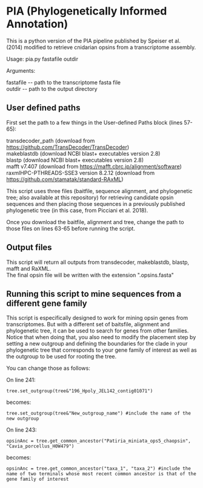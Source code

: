 # PIA (Phylogenetically Informed Annotation)

This is a python version of the PIA pipeline published by Speiser et al. (2014) modified to retrieve cnidarian opsins from a
transcriptome assembly. 
 
Usage: pia.py fastafile outdir 
 
Arguments:

fastafile -- path to the transcriptome fasta file  
outdir -- path to the output directory	 
 
 
## User defined paths

First set the path to a few things in the User-defined Paths block (lines 57-65):

transdecoder_path (download from https://github.com/TransDecoder/TransDecoder)  
makeblastdb (download NCBI blast+ executables version 2.8)  
blastp (download NCBI blast+ executables version 2.8)  
mafft v7.407 (download from https://mafft.cbrc.jp/alignment/software)  
raxmlHPC-PTHREADS-SSE3 version 8.2.12 (download from https://github.com/stamatak/standard-RAxML)

This script uses three files (baitfile, sequence alignment, and phylogenetic tree; also available at 
this repository) for retrieving candidate opsin sequences and then placing those sequences in a previously 
published phylogenetic tree (in this case, from Picciani et al. 2018). 

Once you download the baitfile, alignment and tree, change the path to those files on lines 63-65 before running the script.


## Output files

This script will return all outputs from transdecoder, makeblastdb, blastp, mafft and RaXML.   
The final opsin file will be written with the extension ".opsins.fasta"


## Running this script to mine sequences from a different gene family

This script is especifically designed to work for mining opsin genes from transcriptomes. But with a different set of baitsfile, 
alignment and phylogenetic tree, it can be used to search for genes from other families. Notice that when doing that, 
you also need to modify the placement step by setting a new outgroup and defining the boundaries for the clade in your 
phylogenetic tree that corresponds to your gene family of interest as well as the outgroup to be used for rooting the tree.

You can change those as follows:

On line 241:

	tree.set_outgroup(tree&"196_Hpoly_JEL142_contig01071")

becomes:

	tree.set_outgroup(tree&"New_outgroup_name") #include the name of the new outgroup
 
 
On line 243:

	opsinAnc = tree.get_common_ancestor("Patiria_miniata_ops5_chaopsin", "Cavia_porcellus_H0W479")

becomes:

	opsinAnc = tree.get_common_ancestor("taxa_1", "taxa_2") #include the name of two terminals whose most recent common ancestor is that of the gene family of interest
